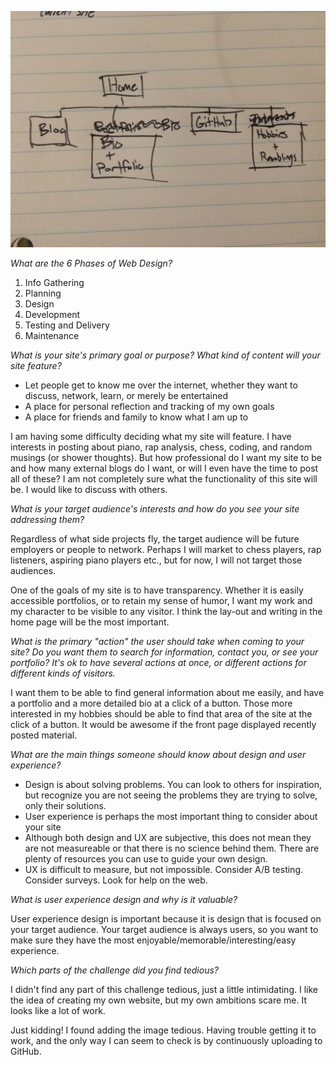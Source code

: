 ![Site-Map #1](imgs/site-map.jpg)

*What are the 6 Phases of Web Design?*

1. Info Gathering
9. Planning
16. Design
53. Development
16. Testing and Delivery
9. Maintenance

*What is your site's primary goal or purpose? What kind of content will your site feature?*

- Let people get to know me over the internet, whether they want to discuss, network, learn, or merely be entertained
- A place for personal reflection and tracking of my own goals
- A place for friends and family to know what I am up to

I am having some difficulty deciding what my site will feature. I have interests in posting about piano, rap analysis, chess, coding, and random musings (or shower thoughts). But how professional do I want my site to be and how many external blogs do I want, or will I even have the time to post all of these? I am not completely sure what the functionality of this site will be. I would like to discuss with others.

*What is your target audience's interests and how do you see your site addressing them?*

Regardless of what side projects fly, the target audience will be future employers or people to network. Perhaps I will market to chess players, rap listeners, aspiring piano players etc., but for now, I will not target those audiences.

One of the goals of my site is to have transparency. Whether it is easily accessible portfolios, or to retain my sense of humor, I want my work and my character to be visible to any visitor. I think the lay-out and writing in the home page will be the most important.

*What is the primary "action" the user should take when coming to your site? Do you want them to search for information, contact you, or see your portfolio? It's ok to have several actions at once, or different actions for different kinds of visitors.*

I want them to be able to find general information about me easily, and have a portfolio and a more detailed bio at a click of a button. Those more interested in my hobbies should be able to find that area of the site at the click of a button. It would be awesome if the front page displayed recently posted material.

*What are the main things someone should know about design and user experience?*

- Design is about solving problems. You can look to others for inspiration, but recognize you are not seeing the problems they are trying to solve, only their solutions.
- User experience is perhaps the most important thing to consider about your site
- Although both design and UX are subjective, this does not mean they are not measureable or that there is no science behind them. There are plenty of resources you can use to guide your own design.
- UX is difficult to measure, but not impossible. Consider A/B testing. Consider surveys. Look for help on the web.

*What is user experience design and why is it valuable?*

User experience design is important because it is design that is focused on your target audience. Your target audience is always users, so you want to make sure they have the most enjoyable/memorable/interesting/easy experience.

*Which parts of the challenge did you find tedious?*

I didn't find any part of this challenge tedious, just a little intimidating. I like the idea of creating my own website, but my own ambitions scare me. It looks like a lot of work.

Just kidding! I found adding the image tedious. Having trouble getting it to work, and the only way I can seem to check is by continuously uploading to GitHub.
